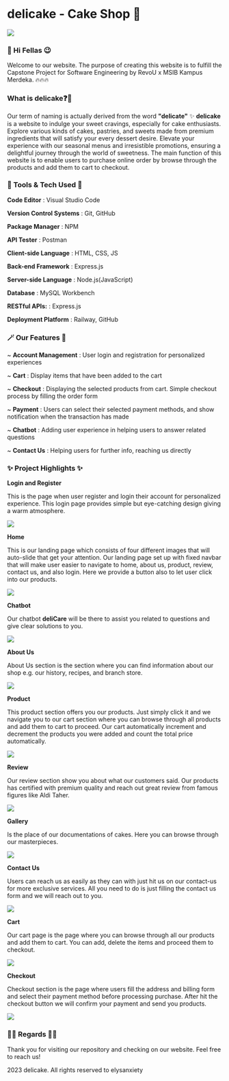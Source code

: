 # delicake - Cake Shop 🧁
![](/assets/images/giphy.gif)

### 👋 Hi Fellas 😉
Welcome to our website. The purpose of creating this website is to fulfill the Capstone Project for Software Engineering by RevoU x MSIB Kampus Merdeka. 🔥🔥🔥

### What is delicake❓🥶
Our term of naming is actually derived from the word **"delicate"** ✨
**delicake** is a website to indulge your sweet cravings, especially for cake enthusiasts. Explore various kinds of cakes, pastries, and sweets made from premium ingredients that will satisfy your every dessert desire. Elevate your experience with our seasonal menus and irresistible promotions, ensuring a delightful journey through the world of sweetness.
The main function of this website is to enable users to purchase online order by browse through the products and add them to cart to checkout. 



### 🚀 Tools & Tech Used 🚀
**Code Editor** : Visual Studio Code

**Version Control Systems** : Git, GitHub

**Package Manager** : NPM

**API Tester** : Postman

**Client-side Language** : HTML, CSS, JS

**Back-end Framework** : Express.js

**Server-side Language** : Node.js(JavaScript)

**Database** : MySQL Workbench

**RESTful APIs:** : Express.js

**Deployment Platform** : Railway, GitHub



### 🪄 Our Features 🎲
~ **Account Management** : User login and registration for personalized experiences

~ **Cart** : Display items that have been added to the cart

~ **Checkout** : Displaying the selected products from cart. Simple checkout process by filling the order form

~ **Payment**  : Users can select their selected payment methods, and show notification when the transaction has made

~ **Chatbot** : Adding user experience in helping users to answer related questions

~ **Contact Us** : Helping users for further info, reaching us directly



### ✨ Project Highlights ✨

**Login and Register**

This is the page when user register and login their account for personalized experience. This login page provides simple but eye-catching design giving a warm atmosphere.

![](/pictures/login_register.png)


**Home**

This is our landing page which consists of four different images that will auto-slide that get your attention. Our landing page set up with fixed navbar that will make user easier to navigate to home, about us, product, review, contact us, and also login. Here we provide a button also to let user click into our products.

![](/pictures/landing%20page.png)


**Chatbot**

Our chatbot **deliCare** will be there to assist you related to questions and give clear solutions to you.

![](/pictures/chatbot.png)


**About Us**

About Us section is the section where you can find information about our shop e.g. our history, recipes, and branch store.

![](/pictures/about%20us.png)


**Product**

This product section offers you our products. Just simply click it and we navigate you to our cart section where you can browse through all products and add them to cart to proceed. Our cart automatically increment and decrement the products you were added and count the total price automatically.

![](/pictures/product.png)


**Review**

Our review section show you about what our customers said. Our products has certified with premium quality and reach out great review from famous figures like Aldi Taher.

![](/pictures/review.png)


**Gallery**

Is the place of our documentations of cakes. Here you can browse through our masterpieces.

![](/pictures/gallery.png)


**Contact Us**

Users can reach us as easily as they can with just hit us on our contact-us for more exclusive services.
All you need to do is just filling the contact us form and we will reach out to you.

![](/pictures/contact%20us.png)


**Cart**

Our cart page is the page where you can browse through all our products and add them to cart. You can add, delete the items and proceed them to checkout. 

![](/pictures/cart.png)


**Checkout**

Checkout section is the page where users fill the address and billing form and select their payment method before processing purchase. After hit the checkout button we will confirm your payment and send you products.

![](/pictures/checkout.png)


### 🙋‍♀️ Regards 🙇‍♂️
Thank you for visiting our repository and checking on our website. Feel free to reach us!

2023 delicake. All rights reserved to elysanxiety














